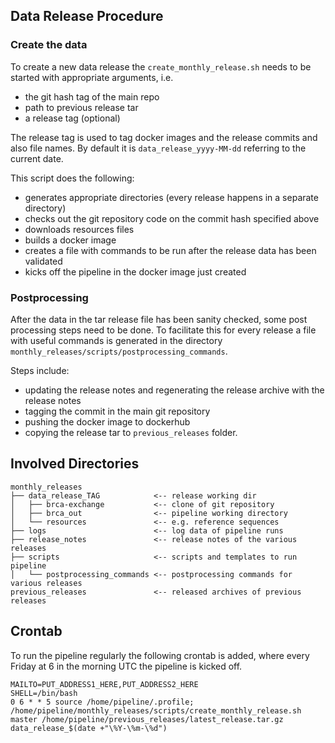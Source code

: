 ## Data Release Procedure

### Create the data
To create a new data release the `create_monthly_release.sh` needs to be started with appropriate arguments, i.e. 

 * the git hash tag of the main repo
 * path to previous release tar
 * a release tag (optional)

The release tag is used to tag docker images and the release commits and also file names. By default it is `data_release_yyyy-MM-dd` referring to the current date.

This script does the following: 
 * generates appropriate directories (every release happens in a separate directory)
 * checks out the git repository code on the commit hash specified above
 * downloads resources files
 * builds a docker image
 * creates a file with commands to be run after the release data has been validated
 * kicks off the pipeline in the docker image just created

### Postprocessing

After the data in the tar release file has been sanity checked, some post processing steps need to be done. To facilitate this for every release a file with useful commands is generated in the directory `monthly_releases/scripts/postprocessing_commands`.

Steps include:
 * updating the release notes and regenerating the release archive with the release notes
 * tagging the commit in the main git repository
 * pushing the docker image to dockerhub
 * copying the release tar to `previous_releases` folder.

## Involved Directories

```
monthly_releases
├── data_release_TAG            <-- release working dir
│   ├── brca-exchange           <-- clone of git repository 
│   ├── brca_out                <-- pipeline working directory
│   └── resources               <-- e.g. reference sequences
├── logs                        <-- log data of pipeline runs 
├── release_notes               <-- release notes of the various releases
├── scripts                     <-- scripts and templates to run pipeline
│   └── postprocessing_commands <-- postprocessing commands for various releases
previous_releases               <-- released archives of previous releases
```

## Crontab

To run the pipeline regularly the following crontab is added, where every Friday at 6 in the morning UTC the pipeline is kicked off.

```
MAILTO=PUT_ADDRESS1_HERE,PUT_ADDRESS2_HERE
SHELL=/bin/bash
0 6 * * 5 source /home/pipeline/.profile; /home/pipeline/monthly_releases/scripts/create_monthly_release.sh master /home/pipeline/previous_releases/latest_release.tar.gz data_release_$(date +"\%Y-\%m-\%d")
```
